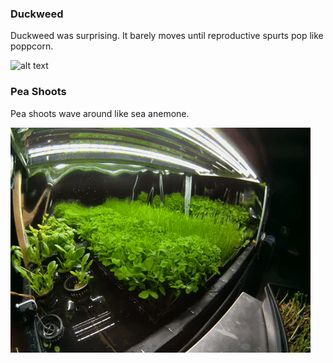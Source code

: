 
### Duckweed
Duckweed was surprising.  It barely moves until reproductive spurts pop like poppcorn.

![alt text](https://raw.githubusercontent.com/WillWelker/pi-temporal-camera/master/example-gifs/duckweed.gif "Duckweed")

### Pea Shoots
Pea shoots wave around like sea anemone.

![alt text](https://raw.githubusercontent.com/WillWelker/pi-temporal-camera/master/example-gifs/Pea-shoots.gif "Pea Shoots")

